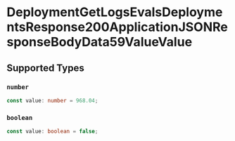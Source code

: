 # DeploymentGetLogsEvalsDeploymentsResponse200ApplicationJSONResponseBodyData59ValueValue


## Supported Types

### `number`

```typescript
const value: number = 968.04;
```

### `boolean`

```typescript
const value: boolean = false;
```

